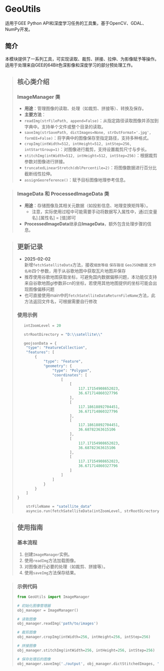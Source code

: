 # GeoUtils
适用于GEE Python API和深度学习任务的工具集，基于OpenCV、GDAL、NumPy开发。
## 简介
本模块提供了一系列工具，可实现读取、裁剪、拼接、拉伸、为影像赋予等操作。适用于处理来自GEE的64Bit色深影像和深度学习的部分预处理工作。


> ## 核心类介绍
> ### ImageManager 类
> - **用途**：管理图像的读取、处理（如裁剪、拼接等）、转换及保存。
> - **主要方法**：
>  - `readImg(strFilePath, append=False)`：从指定路径读取图像并添加到字典中。支持单个文件或整个目录的读取。
>  - `saveImg(strSavePath, dictImages=None, strOutFormat='.jpg', formEE=False)`：将字典中的图像保存至指定路径，支持多种格式。
>  - `cropImg(intWidth=512, intHeight=512, intStep=256, intStartGroup=1)`：对图像进行裁剪，支持设置裁剪尺寸与步长。
>  - `stitchImg(intWidth=512, intHeight=512, intStep=256)`：根据裁剪参数对图像进行拼接。
>  - `truncatedLinearStretch(dblPercentile=2)`：将图像数据进行百分比截断线性拉伸。
>  - `assignGeoreference()`：赋予目标图像地理参考信息。

> ### ImageData 和 ProcessedImageData 类
> - **用途**：存储图像及其相关元数据（如投影信息、地理变换矩阵等）。
>     - 注意，实际使用过程中可能需要手动将数据写入属性中，通过[变量名].[属性名] = [值]即可
> - **ProcessedImageData**继承自**ImageData**，额外包含处理步骤的信息。

> ## 更新记录
> - **2025-02-02**  
> 新增`fetchSatelliteData`方法，接收`缩放等级` `保存路径` `GeoJSON数据` `文件名称`四个参数，用于从谷歌地图中获取瓦片地图并保存
> - 推荐使用谷歌地图获取坐标，可避免国内数据偏移问题，本功能仅支持来自谷歌地图gl参数非cn的坐标，若使用其他地图提供的坐标可能会出现图像偏移问题
> - 也可直接使用main中的`fetchSatelliteDataReturnFileName`方法，此方法返回文件名，可根据需要自行修改
> ### 使用示例
>```python
>    intZoomLevel = 20
>
>    strRootDirectory = "D:\\satellite\\"
>
>    geojsonData = {
>     "type": "FeatureCollection",
>     "features": [
>         {
>             "type": "Feature",
>             "geometry": {
>                 "type": "Polygon",
>                 "coordinates": [
>                     [
>                         [
>                             117.17154908652023,
>                             36.671714860327796
>                         ],
>                         [
>                             117.18618892704451,
>                             36.671714860327796
>                         ],
>                         [
>                             117.18618892704451,
>                             36.68782363615106
>                         ],
>                         [
>                             117.17154908652023,
>                             36.68782363615106
>                         ],
>                         [
>                             117.17154908652023,
>                             36.671714860327796
>                         ]
>                     ]
>                 ]
>             }
>         }
>     ]
> }
>
>     strFileName = "satellite_data"
>     asyncio.run(fetchSatelliteData(intZoomLevel, strRootDirectory, geojsonData, strFileName))

> ## 使用指南
> ### 基本流程
> 1. 创建`ImageManager`实例。
> 2. 使用`readImg`方法加载图像。
> 3. 对图像进行必要的处理（如裁剪、拼接等）。
> 4. 使用`saveImg`方法保存结果。

> ### 示例代码
> ```python
> from GeoUtils import ImageManager
>
> # 初始化图像管理器
> obj_manager = ImageManager()
>
> # 读取图像
> obj_manager.readImg('path/to/images')
>
> # 裁剪图像
> obj_manager.cropImg(intWidth=256, intHeight=256, intStep=256)
>
> # 拼接图像
> obj_manager.stitchImg(intWidth=256, intHeight=256, intStep=256)
>
> # 保存处理后的图像
> obj_manager.saveImg('./output', obj_manager.dictStitchedImages, '.jpg')
> ```
